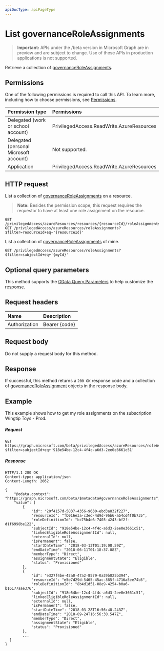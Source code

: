```yaml
---
apiDocType: apiPageType
---
```

# List governanceRoleAssignments

> **Important:** APIs under the /beta version in Microsoft Graph are in preview and are subject to change. Use of these APIs in production applications is not supported.

Retrieve a collection of [governanceRoleAssignments](../resources/governanceroleassignment.md).

## Permissions
One of the following permissions is required to call this API. To learn more, including how to choose permissions, see [Permissions](../../../concepts/permissions_reference.md).

|Permission type      | Permissions              |
|:--------------------|:---------------------------------------------------------|
|Delegated (work or school account) | PrivilegedAccess.ReadWrite.AzureResources  |
|Delegated (personal Microsoft account) | Not supported.    |
|Application | PrivilegedAccess.ReadWrite.AzureResources |


## HTTP request
<!-- { "blockType": "ignored" } -->

List a collection of [governanceRoleAssignments](../resources/governanceroleassignment.md) on a resource.

>**Note:** Besides the permission scope, this request requires the requestor to have at least one role assignment on the resource. 
```http
GET /privilegedAccess/azureResources/resources/{resourceId}/roleAssignments
GET /privilegedAccess/azureResources/roleAssignments?$filter=resourceId+eq+'{resourceId}'
```
List a collection of [governanceRoleAssignments](../resources/governanceroleassignment.md) of mine.
```http
GET /privilegedAccess/azureResources/roleAssignments?$filter=subjectId+eq+'{myId}'
```
## Optional query parameters
This method supports the [OData Query Parameters](../../../concepts/query_parameters.md) to help customize the response.

## Request headers
| Name      |Description|
|:----------|:----------|
| Authorization  | Bearer {code}|

## Request body
Do not supply a request body for this method.

## Response
If successful, this method returns a `200 OK` response code and a collection of [governanceRoleAssignment](../resources/governanceroleassignment.md) objects in the response body.
## Example

This example shows how to get my role assignments on the subscription Wingtip Toys - Prod.
<!-- {
  "blockType": "request",
  "name": "get_governanceroleassignments"
}-->
##### Request

```http
GET https://graph.microsoft.com/beta/privilegedAccess/azureResources/roleAssignments?$filter=subjectId+eq+'918e54be-12c4-4f4c-a6d3-2ee0e3661c51'
```
##### Response
<!-- {
  "blockType": "response",
  "truncated": true,
  "@odata.type": "microsoft.graph.governanceRoleAssignment",
  "isCollection": true
} -->
```http
HTTP/1.1 200 OK
Content-type: application/json
Content-Length: 2062

{
    "@odata.context": "https://graph.microsoft.com/beta/$metadata#governanceRoleAssignments",
    "value": [
        {
            "id": "20f4157d-5837-4356-9630-ebd3a832f227",
            "resourceId": "fb016e3a-c3ed-4d9d-96b6-a54cd4f0b735",
            "roleDefinitionId": "bc75b4e6-7403-4243-bf2f-d1f6990be122",
            "subjectId": "918e54be-12c4-4f4c-a6d3-2ee0e3661c51",
            "linkedEligibleRoleAssignmentId": null,
            "externalId": null,
            "isPermanent": false,
            "startDateTime": "2018-03-13T01:19:08.59Z",
            "endDateTime": "2018-06-11T01:18:37.08Z",
            "memberType": "Direct",
            "assignmentState": "Eligible",
            "status": "Provisioned"
        },
        {
            "id": "e327f4be-42a0-47a2-8579-0a39b025b394",
            "resourceId": "e5e7d29d-5465-45ac-885f-4716a5ee74b5",
            "roleDefinitionId": "8b4d1d51-08e9-4254-b0a6-b16177aae376",
            "subjectId": "918e54be-12c4-4f4c-a6d3-2ee0e3661c51",
            "linkedEligibleRoleAssignmentId": null,
            "externalId": null,
            "isPermanent": false,
            "startDateTime": "2018-03-28T16:56:48.243Z",
            "endDateTime": "2018-09-24T16:56:30.547Z",
            "memberType": "Direct",
            "assignmentState": "Eligible",
            "status": "Provisioned"
        },
        ...
  ]
}
```

<!-- uuid: 8fcb5dbc-d5aa-4681-8e31-b001d5168d79
2015-10-25 14:57:30 UTC -->
<!-- {
  "type": "#page.annotation",
  "description": "List roleAssignments",
  "keywords": "",
  "section": "documentation",
  "tocPath": ""
}-->
